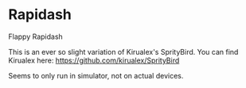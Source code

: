 Rapidash
========

Flappy Rapidash


This is an ever so slight variation of Kirualex's SprityBird. You can find Kirualex here: https://github.com/kirualex/SprityBird

Seems to only run in simulator, not on actual devices.
